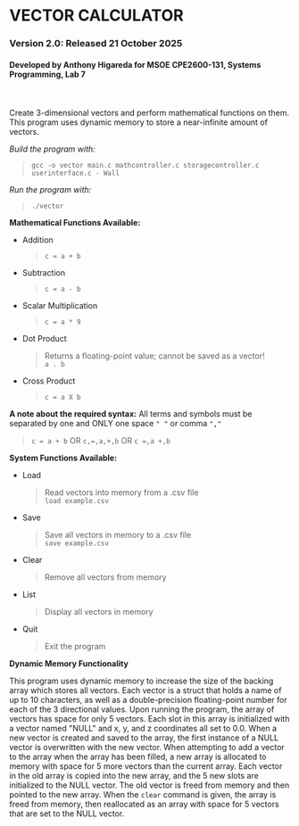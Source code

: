 # VECTOR CALCULATOR
### Version 2.0: Released 21 October 2025

#### Developed by Anthony Higareda for MSOE CPE2600-131, Systems Programming, Lab 7<br><br><br>

Create 3-dimensional vectors and perform mathematical functions on them.
This program uses dynamic memory to store a near-infinite amount of vectors.

*Build the program with:*
> `gcc -o vector main.c mathcontroller.c storagecontroller.c userinterface.c - Wall`

*Run the program with:*
> `./vector`

**Mathematical Functions Available:**
- Addition
  > `c = a + b`
- Subtraction
  > `c = a - b`
- Scalar Multiplication
  > `c = a * 9`
- Dot Product
  > Returns a floating-point value; cannot be saved as a vector!<br>
  > `a . b`
- Cross Product
  > `c = a X b`

**A note about the required syntax:**
All terms and symbols must be separated by one and ONLY one space `" "` or comma `","`
> `c = a + b` OR `c,=,a,+,b` OR `c =,a +,b`

**System Functions Available:**
- Load
  > Read vectors into memory from a .csv file<br>
  > `load example.csv`
- Save
  > Save all vectors in memory to a .csv file<br>
  > `save example.csv`
- Clear
  > Remove all vectors from memory
- List
  > Display all vectors in memory
- Quit
  > Exit the program

**Dynamic Memory Functionality**

This program uses dynamic memory to increase the size of the backing array which stores all vectors.
Each vector is a struct that holds a name of up to 10 characters, as well as a double-precision 
floating-point number for each of the 3 directional values.
Upon running the program, the array of vectors has space for only 5 vectors. Each slot in this array is initialized
with a vector named "NULL" and x, y, and z coordinates all set to 0.0. When a new vector is created and saved to the array,
the first instance of a NULL vector is overwritten with the new vector. When attempting to add a vector to the array
when the array has been filled, a new array is allocated to memory with space for 5 more vectors than the current array. 
Each vector in the old array is copied into the new array, and the 5 new slots are initialized to the NULL vector. The old
vector is freed from memory and then pointed to the new array. When the `clear` command is given, the array is freed from memory,
then reallocated as an array with space for 5 vectors that are set to the NULL vector.